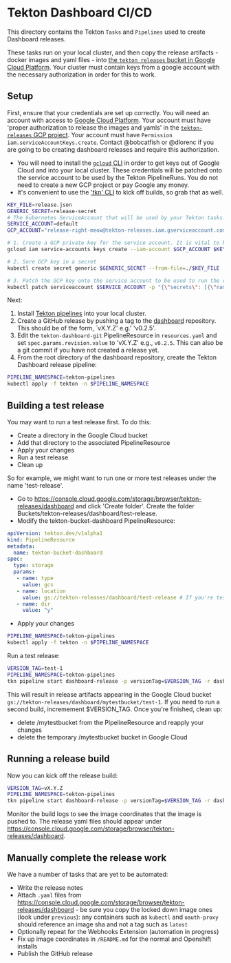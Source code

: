 # Tekton Dashboard CI/CD

This directory contains the Tekton `Tasks` and `Pipelines` used to create Dashboard releases.

These tasks run on your local cluster, and then copy the release artifacts - docker images and yaml files - into [the `tekton releases` bucket in Google Cloud Platform](https://console.cloud.google.com/storage/browser/tekton-releases/dashboard). Your cluster must contain keys from a google account with the necessary authorization in order for this to work.

## Setup

First, ensure that your credentials are set up correctly. You will need an account with access to [Google Cloud Platform](https://console.cloud.google.com). Your account must have 'proper authorization to release the images and yamls' in the [`tekton-releases` GCP project](https://github.com/tektoncd/plumbing#prow). Your account must have `Permission iam.serviceAccountKeys.create`. Contact @bobcatfish or @dlorenc if you are going to be creating dashboard releases and require this authorization.

- You will need to install the [`gcloud` CLI](https://cloud.google.com/sdk/gcloud/) in order to get keys out of Google Cloud and into your local cluster. These credentials will be patched onto the service account to be used by the Tekton PipelineRuns. You do not need to create a new GCP project or pay Google any money.
- It's convenient to use the ['tkn' CLI](https://github.com/tektoncd/cli) to kick off builds, so grab that as well.

```bash
KEY_FILE=release.json
GENERIC_SECRET=release-secret
# The kubernetes ServiceAccount that will be used by your Tekton tasks. 'default' is the default. It should already exist.
SERVICE_ACCOUNT=default
GCP_ACCOUNT="release-right-meow@tekton-releases.iam.gserviceaccount.com"

# 1. Create a GCP private key for the service account. It is vital to keep a copy safe since there is a limit of ten keys in total.
gcloud iam service-accounts keys create --iam-account $GCP_ACCOUNT $KEY_FILE

# 2. Sore GCP key in a secret
kubectl create secret generic $GENERIC_SECRET --from-file=./$KEY_FILE

# 3. Patch the GCP key onto the service account to be used to run the release pipeline.
kubectl patch serviceaccount $SERVICE_ACCOUNT -p "{\"secrets\": [{\"name\": \"$GENERIC_SECRET\"}]}"
```

Next:

1. Install [Tekton pipelines](https://github.com/tektoncd/pipeline) into your local cluster.
1. Create a GitHub release by pushing a tag to the [dashboard](https://github.com/tektoncd/dashboard) repository. This should be of the form, `vX.Y.Z' e.g.' 'v0.2.5'.
1. Edit the `tekton-dashboard-git` PipelineResource in `resources.yaml` and set `spec.params.revision.value` to 'vX.Y.Z' e.g., `v0.2.5`. This can also be a git commit if you have not created a release yet.
1. From the root directory of the dashboard repository, create the Tekton Dashboard release pipeline:

```bash
PIPELINE_NAMESPACE=tekton-pipelines
kubectl apply -f tekton -n $PIPELINE_NAMESPACE
```

## Building a test release

You may want to run a test release first. To do this:

- Create a directory in the Google Cloud bucket
- Add that directory to the associated PipelineResource
- Apply your changes
- Run a test release
- Clean up

So for example, we might want to run one or more test releases under the name 'test-release'. 

- Go to https://console.cloud.google.com/storage/browser/tekton-releases/dashboard and click 'Create folder'. Create the folder Buckets/tekton-releases/dashboard/test-release.
- Modify the tekton-bucket-dashboard PipelineResource:

```yaml
apiVersion: tekton.dev/v1alpha1
kind: PipelineResource
metadata:
  name: tekton-bucket-dashboard
spec:
  type: storage
  params:
   - name: type
     value: gcs
   - name: location
     value: gs://tekton-releases/dashboard/test-release # If you're testing use your bucket name here instead of test-release
   - name: dir
     value: "y"
```

- Apply your changes

```bash
PIPELINE_NAMESPACE=tekton-pipelines
kubectl apply -f tekton -n $PIPELINE_NAMESPACE
```

Run a test release:

```bash
VERSION_TAG=test-1
PIPELINE_NAMESPACE=tekton-pipelines
tkn pipeline start dashboard-release -p versionTag=$VERSION_TAG -r dashboard-source-repo=tekton-dashboard-git -r bucket-for-dashboard=tekton-bucket-dashboard -r builtDashboardImage=dashboard-image -n $PIPELINE_NAMESPACE -s $SERVICE_ACCOUNT -p bucketName=mytestbucket
```

This will result in release artifacts appearing in the Google Cloud bucket `gs://tekton-releases/dashboard/mytestbucket/test-1`. If you need to run a second build, incremement $VERSION_TAG. Once you're finished, clean up:

- delete /mytestbucket from the PipelineResource and reapply your changes
- delete the temporary /mytestbucket bucket in Google Cloud

## Running a release build

Now you can kick off the release build:

```bash
VERSION_TAG=vX.Y.Z
PIPELINE_NAMESPACE=tekton-pipelines
tkn pipeline start dashboard-release -p versionTag=$VERSION_TAG -r dashboard-source-repo=tekton-dashboard-git -r bucket-for-dashboard=tekton-bucket-dashboard -r builtDashboardImage=dashboard-image -n $PIPELINE_NAMESPACE -s $SERVICE_ACCOUNT -p bucketName=latest
```

Monitor the build logs to see the image coordinates that the image is pushed to. The release yaml files should appear under https://console.cloud.google.com/storage/browser/tekton-releases/dashboard.

## Manually complete the release work

We have a number of tasks that are yet to be automated:

- Write the release notes
- Attach `.yaml` files from https://console.cloud.google.com/storage/browser/tekton-releases/dashboard - be sure you copy the locked down image ones (look under `previous`): any containers such as `kubectl` and `oauth-proxy` should reference an image sha and not a tag such as `latest`
- Optionally repeat for the Webhooks Extension (automation in progress)
- Fix up image coordinates in `/README.md` for the normal and Openshift installs
- Publish the GitHub release
